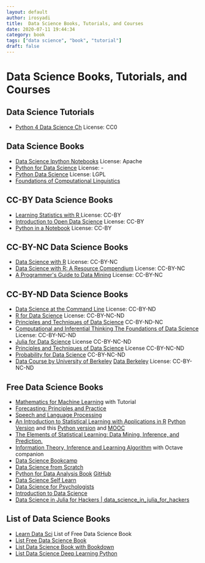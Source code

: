 ```yaml
---
layout: default
author: irosyadi
title:  Data Science Books, Tutorials, and Courses
date: 2020-07-11 19:44:34
category: book
tags: ["data science", "book", "tutorial"]
draft: false
---
```


# Data Science Books, Tutorials, and Courses

## Data Science Tutorials
- [Python 4 Data Science Ch](https://github.com/catalystfrank/Python4DataScience.CH) License: CC0

## Data Science Books
- [Data Science Ipython Notebooks](https://github.com/donnemartin/data-science-ipython-notebooks) License: Apache
- [Python for Data Science](https://github.com/gumption/Python_for_Data_Science) License: -
- [Python Data Science](https://github.com/leriomaggio/python-data-science) License: LGPL
- [Foundations of Computational Linguistics](https://foundations-computational-linguistics.github.io/)

## CC-BY Data Science Books
- [Learning Statistics with R ](https://learningstatisticswithr.com/) License: CC-BY
- [Introduction to Open Data Science](https://ohi-science.org/data-science-training/) License: CC-BY
- [Python in a Notebook](https://github.com/leriomaggio/python-in-a-notebook) License: CC-BY

## CC-BY-NC Data Science Books
- [Data Science with R](https://github.com/jmstanto/data-science-r) License: CC-BY-NC
- [Data Science with R: A Resource Compendium](https://bookdown.org/martin_monkman/DataScienceResources_book/) License: CC-BY-NC
- [A Programmer's Guide to Data Mining](https://guidetodatamining.com/) License: CC-BY-NC

## CC-BY-ND Data Science Books
- [Data Science at the Command Line](https://www.datascienceatthecommandline.com/) License: CC-BY-ND
- [R for Data Science](https://r4ds.had.co.nz/) License: CC-BY-NC-ND
- [Principles and Techniques of Data Science](https://www.textbook.ds100.org/intro.html) CC-BY-ND-NC
- [Computational and Inferential Thinking The Foundations of Data Science](https://www.inferentialthinking.com/chapters/intro) License: CC-BY-NC-ND
- [Julia for Data Science](https://www.david-anthoff.com/jl4ds/stable/) License CC-BY-NC-ND
- [Principles and Techniques of Data Science](https://www.textbook.ds100.org/intro) License CC-BY-NC-ND
- [Probability for Data Science](https://prob140.org/textbook/README.html) CC-BY-NC-ND
- [Data Course by University of Berkeley](https://data8.org/) [Data Berkeley](https://data.berkeley.edu/data-science-all) License: CC-BY-NC-ND

## Free Data Science Books
- [Mathematics for Machine Learning](https://mml-book.github.io/) with Tutorial
- [Forecasting: Principles and Practice](https://otexts.com/fpp2/)
- [Speech and Language Processing](https://web.stanford.edu/~jurafsky/slp3/)
- [ An Introduction to Statistical Learning with Applications in R](https://faculty.marshall.usc.edu/gareth-james/ISL/) [Python Version](https://github.com/JWarmenhoven/ISLR-python) and this [Python version](https://github.com/tdpetrou/Machine-Learning-Books-With-Python/tree/master/Introduction%20to%20Statistical%20Learning) and [MOOC](https://lagunita.stanford.edu/courses/HumanitiesSciences/StatLearning/Winter2016/about)
- [The Elements of Statistical Learning: Data Mining, Inference, and Prediction.](https://web.stanford.edu/~hastie/ElemStatLearn/)
- [Information Theory, Inference and Learning Algorithm](https://www.inference.org.uk/itila/book.html) with Octave companion
- [Data Science Bookcamp](https://www.manning.com/books/data-science-bookcamp)
- [Data Science from Scratch](https://github.com/joelgrus/data-science-from-scratch)
- [Python for Data Analysis Book](https://wesmckinney.com/pages/book.html) [GitHub](https://github.com/wesm/pydata-book)
- [Data Science Self Learn](https://github.com/ossu/data-science)
- [Data Science for Psychologists](https://bookdown.org/hneth/ds4psy/)
- [Introduction to Data Science](https://rafalab.github.io/dsbook/)
- [Data Science in Julia for Hackers | data_science_in_julia_for_hackers](https://datasciencejuliahackers.com/)

## List of Data Science Books
- [Learn Data Sci](https://www.learndatasci.com/free-data-science-books/) List of Free Data Science Book
- [List Free Data Science Book](https://www.datasciencecentral.com/profiles/blogs/50-must-read-free-books-for-every-data-scientist-in-2020-1)
- [List Data Science Book with Bookdown](https://bookdown.org/)
- [List Data Science Deep Learning Python](https://www.theinsaneapp.com/2020/08/free-data-science-deep-learning-python-ebooks.html)
